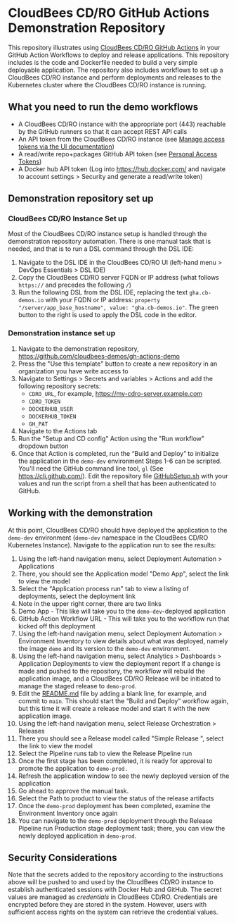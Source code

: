 # CloudBees CD/RO GitHub Actions Demonstration Repository
This repository illustrates using [CloudBees CD/RO GitHub Actions](https://github.com/cloudbees-actions) in your GitHub Action Workflows to deploy and release applications. This repository includes is the code and Dockerfile needed to build a very simple deployable application. The repository also includes workflows to set up a CloudBees CD/RO instance and perform deployments and releases to the Kubernetes cluster where the CloudBees CD/RO instance is running.
## What you need to run the demo workflows
- A CloudBees CD/RO instance with the appropriate port (443) reachable by the GitHub runners so that it can accept REST API calls
- An API token from the CloudBees CD/RO instance (see [Manage access tokens via the UI documentation](https://docs.beescloud.com/docs/cloudbees-cd/latest/intro/sign-in-cd#_manage_access_tokens_via_the_ui))
- A read/write repo+packages GitHub API token (see [Personal Access Tokens](https://github.com/settings/tokens))
- A Docker hub API token (Log into https://hub.docker.com/ and navigate to account settings > Security and generate a read/write token)
## Demonstration repository set up
### CloudBees CD/RO Instance Set up
Most of the CloudBees CD/RO instance setup is handled through the demonstration repository automation. There is one manual task that is needed, and that is to run a DSL command through the DSL IDE:
1. Navigate to the DSL IDE in the CloudBees CD/RO UI (left-hand menu > DevOps Essentials > DSL IDE)
2. Copy the CloudBees CD/RO server FQDN or IP address (what follows `https://` and precedes the following `/`)
3. Run the following DSL from the DSL IDE, replacing the text `gha.cb-demos.io` with your FQDN or IP address: `property "/server/app_base_hostname", value: "gha.cb-demos.io"`. The green button to the right is used to apply the DSL code in the editor.
### Demonstration instance set up
1. Navigate to the demonstration repository, https://github.com/cloudbees-demos/gh-actions-demo
2. Press the "Use this template" button to create a new repository in an organization you have write access to
3. Navigate to Settings > Secrets and variables > Actions and add the following repository secrets:
    - `CDRO_URL`, for example, https://my-cdro-server.example.com
    - `CDRO_TOKEN`
    - `DOCKERHUB_USER`
    - `DOCKERHUB_TOKEN`
    - `GH_PAT`
4. Navigate to the Actions tab
5. Run the "Setup and CD config" Action using the "Run workflow" dropdown button
6. Once that Action is completed, run the “Build and Deploy” to initialize the application in the `demo-dev` environment
Steps 1-6 can be scripted. You'll need the GitHub command line tool, `gl` (See https://cli.github.com/). Edit the repository file [GitHubSetup.sh](GitHubSetup.sh) with your values and run the script from a shell that has been authenticated to GitHub.
## Working with the demonstration
At this point, CloudBees CD/RO should have deployed the application to the `demo-dev` environment (`demo-dev` namespace in the CloudBees CD/RO Kubernetes Instance). Navigate to the application run to see the results:
1. Using the left-hand navigation menu, select Deployment Automation > Applications
2. There, you should see the Application model "Demo App", select the link to view the model
3. Select the "Application process run" tab to view a listing of deployments, select the deployment link
4. Note in the upper right corner, there are two links
  1. Demo App - This like will take you to the `demo-dev`-deployed application
  2. GitHub Action Workflow URL - This will take you to the workflow run that kicked off this deployment
5. Using the left-hand navigation menu, select Deployment Automation > Environment Inventory to view details about what was deployed, namely the image `demo` and its version to the `demo-dev` environment.
6. Using the left-hand navigation menu, select Analytics > Dashboards > Application Deployments to view the deployment report
If a change is made and pushed to the repository, the workflow will rebuild the application image, and a CloudBees CD/RO Release will be initiated to manage the staged release to `demo-prod`.
1. Edit the [README.md](README.md) file by adding a blank line, for example, and commit to `main`. This should start the “Build and Deploy” workflow again, but this time it will create a release model and start it with the new application image.
2. Using the left-hand navigation menu, select Release Orchestration > Releases
3. There you should see a Release model called "Simple Release <SHA>", select the link to view the model
4. Select the Pipeline runs tab to view the Release Pipeline run
5. Once the first stage has been completed, it is ready for approval to promote the application to `demo-prod.`
6. Refresh the application window to see the newly deployed version of the application
7. Go ahead to approve the manual task.
8. Select the Path to product to view the status of the release artifacts
9. Once the `demo-prod` deployment has been completed, examine the Environment Inventory once again
10. You can navigate to the `demo-prod` deployment through the Release Pipeline run Production stage deployment task; there, you can view the newly deployed application in `demo-prod`.
## Security Considerations
Note that the secrets added to the repository according to the instructions above will be pushed to and used by the CloudBees CD/RO instance to establish authenticated sessions with Docker Hub and GitHub. The secret values are managed as _credentials_ in CloudBees CD/RO. Credentials are encrypted before they are stored in the system. However, users with sufficient access rights on the system can retrieve the credential values.

